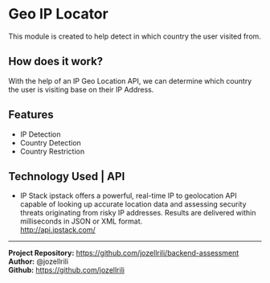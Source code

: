 # Geo IP Locator
This module is created to help detect in which country the user visited from.

## How does it work?
With the help of an IP Geo Location API, we can determine which country the user is visiting base on their IP Address.

## Features
* IP Detection
* Country Detection
* Country Restriction

## Technology Used | API
* IP Stack ipstack offers a powerful, real-time IP to geolocation API capable of looking up accurate location data and assessing security threats originating from risky IP addresses. Results are delivered within milliseconds in JSON or XML format. \
  http://api.ipstack.com/
----
**Project Repository:** https://github.com/jozellrili/backend-assessment \
**Author:** @jozellrili \
**Github:** https://github.com/jozellrili